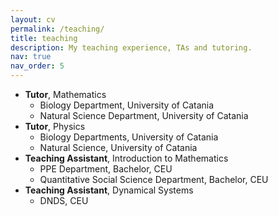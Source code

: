 ```yaml
---
layout: cv
permalink: /teaching/
title: teaching
description: My teaching experience, TAs and tutoring.
nav: true
nav_order: 5
---
```


- **Tutor**, Mathematics
  - Biology Department, University of Catania
  - Natural Science Department, University of Catania
- **Tutor**, Physics
  - Biology  Departments, University of Catania
  - Natural Science, University of Catania
- **Teaching Assistant**, Introduction to Mathematics
  - PPE Department, Bachelor, CEU
  - Quantitative Social Science Department, Bachelor, CEU
- **Teaching Assistant**, Dynamical Systems
  - DNDS,  CEU
